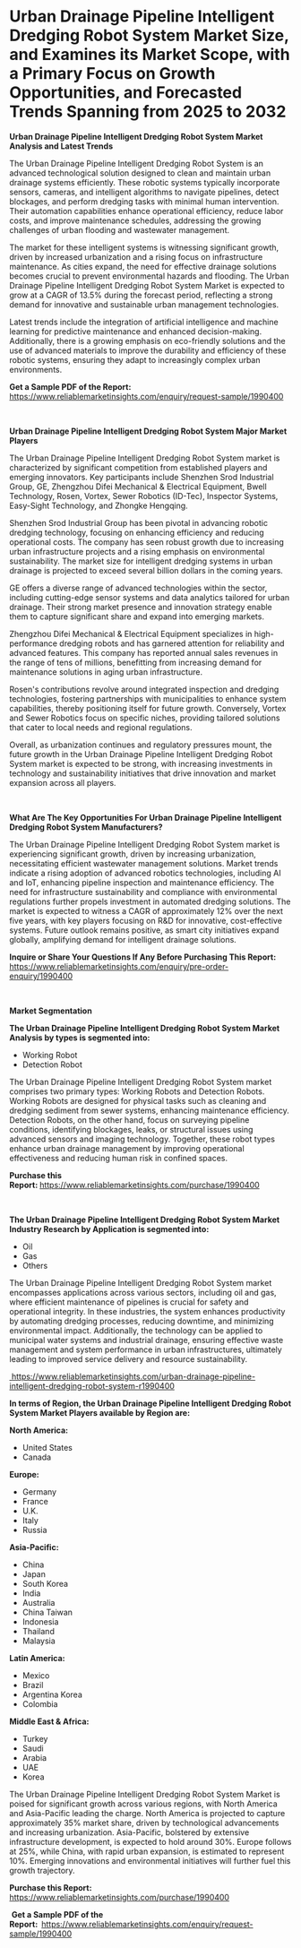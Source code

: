 <p><h1>Urban Drainage Pipeline Intelligent Dredging Robot System Market Size, and Examines its Market Scope, with a Primary Focus on Growth Opportunities, and Forecasted Trends Spanning from 2025 to 2032</h1></p><p><strong>Urban Drainage Pipeline Intelligent Dredging Robot System Market Analysis and Latest Trends</strong></p>
<p><p>The Urban Drainage Pipeline Intelligent Dredging Robot System is an advanced technological solution designed to clean and maintain urban drainage systems efficiently. These robotic systems typically incorporate sensors, cameras, and intelligent algorithms to navigate pipelines, detect blockages, and perform dredging tasks with minimal human intervention. Their automation capabilities enhance operational efficiency, reduce labor costs, and improve maintenance schedules, addressing the growing challenges of urban flooding and wastewater management.</p><p>The market for these intelligent systems is witnessing significant growth, driven by increased urbanization and a rising focus on infrastructure maintenance. As cities expand, the need for effective drainage solutions becomes crucial to prevent environmental hazards and flooding. The Urban Drainage Pipeline Intelligent Dredging Robot System Market is expected to grow at a CAGR of 13.5% during the forecast period, reflecting a strong demand for innovative and sustainable urban management technologies. </p><p>Latest trends include the integration of artificial intelligence and machine learning for predictive maintenance and enhanced decision-making. Additionally, there is a growing emphasis on eco-friendly solutions and the use of advanced materials to improve the durability and efficiency of these robotic systems, ensuring they adapt to increasingly complex urban environments.</p></p>
<p><strong>Get a Sample PDF of the Report:&nbsp;</strong> <a href="https://www.reliablemarketinsights.com/enquiry/request-sample/1990400?utm_campaign=1558&utm_medium=2&utm_source=Github&utm_content=ia&utm_term=12042025&utm_id=urban-drainage-pipeline-intelligent-dredging-robot-system">https://www.reliablemarketinsights.com/enquiry/request-sample/1990400</a></p>
<p>&nbsp;</p>
<p><strong>Urban Drainage Pipeline Intelligent Dredging Robot System Major Market Players</strong></p>
<p><p>The Urban Drainage Pipeline Intelligent Dredging Robot System market is characterized by significant competition from established players and emerging innovators. Key participants include Shenzhen Srod Industrial Group, GE, Zhengzhou Difei Mechanical & Electrical Equipment, Bwell Technology, Rosen, Vortex, Sewer Robotics (ID-Tec), Inspector Systems, Easy-Sight Technology, and Zhongke Hengqing.</p><p>Shenzhen Srod Industrial Group has been pivotal in advancing robotic dredging technology, focusing on enhancing efficiency and reducing operational costs. The company has seen robust growth due to increasing urban infrastructure projects and a rising emphasis on environmental sustainability. The market size for intelligent dredging systems in urban drainage is projected to exceed several billion dollars in the coming years.</p><p>GE offers a diverse range of advanced technologies within the sector, including cutting-edge sensor systems and data analytics tailored for urban drainage. Their strong market presence and innovation strategy enable them to capture significant share and expand into emerging markets.</p><p>Zhengzhou Difei Mechanical & Electrical Equipment specializes in high-performance dredging robots and has garnered attention for reliability and advanced features. This company has reported annual sales revenues in the range of tens of millions, benefitting from increasing demand for maintenance solutions in aging urban infrastructure.</p><p>Rosen's contributions revolve around integrated inspection and dredging technologies, fostering partnerships with municipalities to enhance system capabilities, thereby positioning itself for future growth. Conversely, Vortex and Sewer Robotics focus on specific niches, providing tailored solutions that cater to local needs and regional regulations.</p><p>Overall, as urbanization continues and regulatory pressures mount, the future growth in the Urban Drainage Pipeline Intelligent Dredging Robot System market is expected to be strong, with increasing investments in technology and sustainability initiatives that drive innovation and market expansion across all players.</p></p>
<p>&nbsp;</p>
<p><strong>What Are The Key Opportunities For Urban Drainage Pipeline Intelligent Dredging Robot System Manufacturers?</strong></p>
<p><p>The Urban Drainage Pipeline Intelligent Dredging Robot System market is experiencing significant growth, driven by increasing urbanization, necessitating efficient wastewater management solutions. Market trends indicate a rising adoption of advanced robotics technologies, including AI and IoT, enhancing pipeline inspection and maintenance efficiency. The need for infrastructure sustainability and compliance with environmental regulations further propels investment in automated dredging solutions. The market is expected to witness a CAGR of approximately 12% over the next five years, with key players focusing on R&D for innovative, cost-effective systems. Future outlook remains positive, as smart city initiatives expand globally, amplifying demand for intelligent drainage solutions.</p></p>
<p><strong>Inquire or Share Your Questions If Any Before Purchasing This Report:</strong> <a href="https://www.reliablemarketinsights.com/enquiry/pre-order-enquiry/1990400?utm_campaign=1558&utm_medium=2&utm_source=Github&utm_content=ia&utm_term=12042025&utm_id=urban-drainage-pipeline-intelligent-dredging-robot-system">https://www.reliablemarketinsights.com/enquiry/pre-order-enquiry/1990400</a></p>
<p>&nbsp;</p>
<p><strong>Market Segmentation</strong></p>
<p><strong>The Urban Drainage Pipeline Intelligent Dredging Robot System Market Analysis by types is segmented into:</strong></p>
<p><ul><li>Working Robot</li><li>Detection Robot</li></ul></p>
<p><p>The Urban Drainage Pipeline Intelligent Dredging Robot System market comprises two primary types: Working Robots and Detection Robots. Working Robots are designed for physical tasks such as cleaning and dredging sediment from sewer systems, enhancing maintenance efficiency. Detection Robots, on the other hand, focus on surveying pipeline conditions, identifying blockages, leaks, or structural issues using advanced sensors and imaging technology. Together, these robot types enhance urban drainage management by improving operational effectiveness and reducing human risk in confined spaces.</p></p>
<p><strong>Purchase this Report:&nbsp;</strong><a href="https://www.reliablemarketinsights.com/purchase/1990400?utm_campaign=1558&utm_medium=2&utm_source=Github&utm_content=ia&utm_term=12042025&utm_id=urban-drainage-pipeline-intelligent-dredging-robot-system">https://www.reliablemarketinsights.com/purchase/1990400</a></p>
<p>&nbsp;</p>
<p><strong>The Urban Drainage Pipeline Intelligent Dredging Robot System Market Industry Research by Application is segmented into:</strong></p>
<p><ul><li>Oil</li><li>Gas</li><li>Others</li></ul></p>
<p><p>The Urban Drainage Pipeline Intelligent Dredging Robot System market encompasses applications across various sectors, including oil and gas, where efficient maintenance of pipelines is crucial for safety and operational integrity. In these industries, the system enhances productivity by automating dredging processes, reducing downtime, and minimizing environmental impact. Additionally, the technology can be applied to municipal water systems and industrial drainage, ensuring effective waste management and system performance in urban infrastructures, ultimately leading to improved service delivery and resource sustainability.</p></p>
<p><a href="https://www.reliablemarketinsights.com/urban-drainage-pipeline-intelligent-dredging-robot-system-r1990400?utm_campaign=1558&utm_medium=2&utm_source=Github&utm_content=ia&utm_term=12042025&utm_id=urban-drainage-pipeline-intelligent-dredging-robot-system">&nbsp;https://www.reliablemarketinsights.com/urban-drainage-pipeline-intelligent-dredging-robot-system-r1990400</a></p>
<p><strong>In terms of Region, the Urban Drainage Pipeline Intelligent Dredging Robot System Market Players available by Region are:</strong></p>
<p>
    <p> <strong> North America: </strong>
        <ul>
            <li>United States</li>
            <li>Canada</li>
        </ul>
        </p> 
    <p> <strong> Europe: </strong>
        <ul>
            <li>Germany</li>
            <li>France</li>
            <li>U.K.</li>
            <li>Italy</li>
            <li>Russia</li>
        </ul>
        </p> 
    <p> <strong> Asia-Pacific: </strong>
        <ul>
            <li>China</li>
            <li>Japan</li>
            <li>South Korea</li>
            <li>India</li>
            <li>Australia</li>
            <li>China Taiwan</li>
            <li>Indonesia</li>
            <li>Thailand</li>
            <li>Malaysia</li>
        </ul>
        </p> 
    <p> <strong> Latin America: </strong>
        <ul>
            <li>Mexico</li>
            <li>Brazil</li>
            <li>Argentina Korea</li>
            <li>Colombia</li>
        </ul>
        </p> 
    <p> <strong> Middle East & Africa: </strong>
        <ul>
            <li>Turkey</li>
            <li>Saudi</li>
            <li>Arabia</li>
            <li>UAE</li>
            <li>Korea</li>
        </ul>
    </p>
    </p>
<p><p>The Urban Drainage Pipeline Intelligent Dredging Robot System Market is poised for significant growth across various regions, with North America and Asia-Pacific leading the charge. North America is projected to capture approximately 35% market share, driven by technological advancements and increasing urbanization. Asia-Pacific, bolstered by extensive infrastructure development, is expected to hold around 30%. Europe follows at 25%, while China, with rapid urban expansion, is estimated to represent 10%. Emerging innovations and environmental initiatives will further fuel this growth trajectory.</p></p>
<p><strong>Purchase this Report: </strong><a href="https://www.reliablemarketinsights.com/purchase/1990400?utm_campaign=1558&utm_medium=2&utm_source=Github&utm_content=ia&utm_term=12042025&utm_id=urban-drainage-pipeline-intelligent-dredging-robot-system">https://www.reliablemarketinsights.com/purchase/1990400</a></p>
<p>&nbsp;<strong>Get a Sample PDF of the Report:&nbsp;&nbsp;</strong><a href="https://www.reliablemarketinsights.com/enquiry/request-sample/1990400?utm_campaign=1558&utm_medium=2&utm_source=Github&utm_content=ia&utm_term=12042025&utm_id=urban-drainage-pipeline-intelligent-dredging-robot-system">https://www.reliablemarketinsights.com/enquiry/request-sample/1990400</a></p>
<p><strong></strong></p>
<p><p></p><p></p><p></p></p>